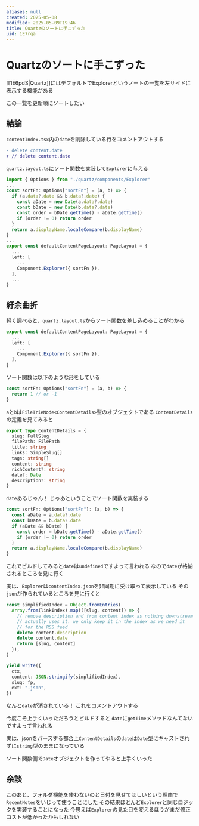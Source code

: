 ```yaml
---
aliases: null
created: 2025-05-08
modified: 2025-05-09T19:46
title: Quartzのソートに手こずった
uid: 1E7rqa
---
```


# Quartzのソートに手こずった

[[1E6pdS|Quartz]]にはデフォルトでExplorerというノートの一覧を左サイドに表示する機能がある

この一覧を更新順にソートしたい

## 結論

`contentIndex.tsx`内の`date`を削除している行をコメントアウトする

```diff title="contentIndex.tsx"
- delete content.date
+ // delete content.date
```

`quartz.layout.ts`にソート関数を実装して`Explorer`に与える

```ts title="quarts.layout.ts"
import { Options } from "./quartz/components/Explorer"
...
const sortFn: Options["sortFn"] = (a, b) => {
  if (a.data?.date && b.data?.date) {
    const aDate = new Date(a.data?.date)
    const bDate = new Date(b.data?.date)
    const order = bDate.getTime() - aDate.getTime()
    if (order != 0) return order
  }
  return a.displayName.localeCompare(b.displayName)
}
...
export const defaultContentPageLayout: PageLayout = {
  ...
  left: [
    ...
    Component.Explorer({ sortFn }),
  ],
  ...
}
```

## 紆余曲折

軽く調べると、`quartz.layout.ts`からソート関数を差し込めることがわかる

```ts title="quartz.layout.ts"
export const defaultContentPageLayout: PageLayout = {
  ...
  left: [
    ...
    Component.Explorer({ sortFn }),
  ],
}
```

ソート関数は以下のような形をしている

```ts
const sortFn: Options["sortFn"] = (a, b) => {
  return 1 // or -1
}
```

`a`と`b`は`FileTrieNode<ContentDetails>`型のオブジェクトである
`ContentDetails`の定義を見てみると

```ts title="contentIndex.tsx" {9}
export type ContentDetails = {
  slug: FullSlug
  filePath: FilePath
  title: string
  links: SimpleSlug[]
  tags: string[]
  content: string
  richContent?: string
  date?: Date
  description?: string
}
```

`date`あるじゃん！
じゃあということでソート関数を実装する

```ts quartz.layout.ts
const sortFn: Options["sortFn"]: (a, b) => {
  const aDate = a.data?.date
  const bDate = b.data?.date
  if (aDate && bDate) {
    const order = bDate.getTime() - aDate.getTime()
    if (order != 0) return order
  }
  return a.displayName.localeCompare(b.displayName)
}
```

これでビルドしてみると`date`は`undefined`ですよって言われる
なので`date`が格納されるところを見に行く

実は、`Explorer`は`contentIndex.json`を非同期に受け取って表示している
その`json`が作られているところを見に行くと

```ts title="contentIndex.tsx" {7}
const simplifiedIndex = Object.fromEntries(
  Array.from(linkIndex).map(([slug, content]) => {
    // remove description and from content index as nothing downstream
    // actually uses it. we only keep it in the index as we need it
    // for the RSS feed
    delete content.description
    delete content.date
    return [slug, content]
  }),
)

yield write({
  ctx,
  content: JSON.stringify(simplifiedIndex),
  slug: fp,
  ext: ".json",
})
```

なんと`date`が消されている！
これをコメントアウトする

今度こそ上手くいっただろうとビルドすると
`date`に`getTime`メソッドなんてないですよって言われる

実は、jsonをパースする都合上`ContentDetails`の`date`は`Date`型にキャストされずに`string`型のままになっている

ソート関数側で`Date`オブジェクトを作ってやると上手くいった

## 余談

このあと、フォルダ機能を使わないのと日付を見せてほしいという理由で`RecentNotes`をいじって使うことにした
その結果ほとんど`Explorer`と同じロジックを実装することになった
今思えば`Explorer`の見た目を変えるほうがまだ修正コストが低かったかもしれない